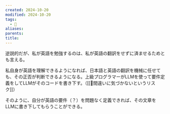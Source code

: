 ```yaml
---
created: 2024-10-20
modified: 2024-10-20
tags:
  - 💭
aliases: 
parents: 
title: 
---
```

逆説的だが、私が英語を勉強するのは、私が英語の翻訳をせずに済ませるためとも言える。

私自身が英語を理解できるようになれば、日本語と英語の翻訳を機械に任せても、その正否が判断できるようになる。上級プログラマーがLLMを使って要件定義をしてLLMがそのコードを書き下す。（[[💭間違いに気づかないというリスク]]）

そのように、自分が英語の要件（？）を問題なく定義できれば、その文章をLLMに書き下してもらうことができる。